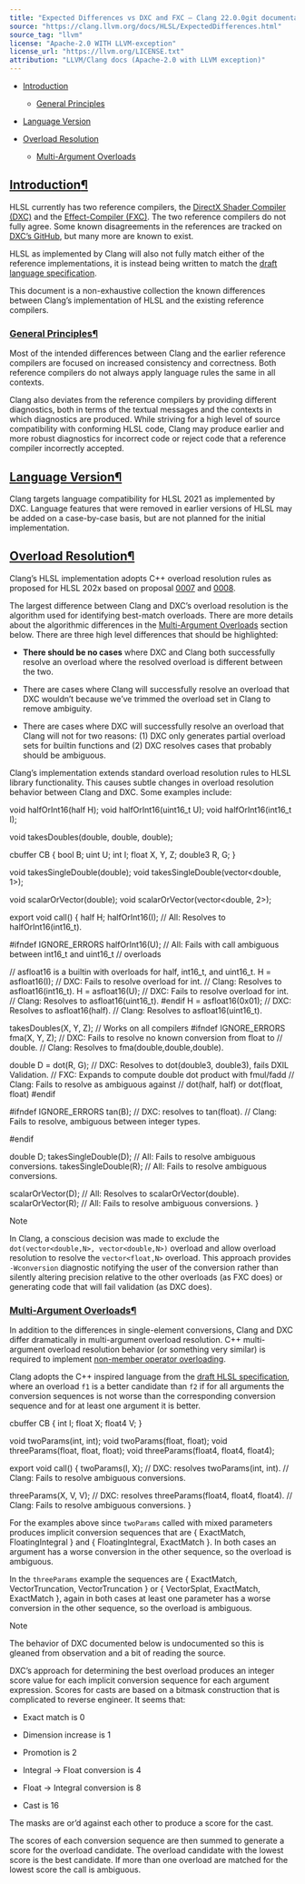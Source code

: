 ```yaml
---
title: "Expected Differences vs DXC and FXC — Clang 22.0.0git documentation"
source: "https://clang.llvm.org/docs/HLSL/ExpectedDifferences.html"
source_tag: "llvm"
license: "Apache-2.0 WITH LLVM-exception"
license_url: "https://llvm.org/LICENSE.txt"
attribution: "LLVM/Clang docs (Apache-2.0 with LLVM exception)"
---
```

*   [Introduction](#introduction)
    
    *   [General Principles](#general-principles)
        
*   [Language Version](#language-version)
    
*   [Overload Resolution](#overload-resolution)
    
    *   [Multi-Argument Overloads](#multi-argument-overloads)
        

[Introduction](#id4)[¶](#introduction "Link to this heading")
-------------------------------------------------------------

HLSL currently has two reference compilers, the [DirectX Shader Compiler (DXC)](https://github.com/microsoft/DirectXShaderCompiler/) and the [Effect-Compiler (FXC)](https://learn.microsoft.com/en-us/windows/win32/direct3dtools/fxc). The two reference compilers do not fully agree. Some known disagreements in the references are tracked on [DXC’s GitHub](https://github.com/microsoft/DirectXShaderCompiler/issues?q=is%3Aopen+is%3Aissue+label%3Afxc-disagrees), but many more are known to exist.

HLSL as implemented by Clang will also not fully match either of the reference implementations, it is instead being written to match the [draft language specification](https://microsoft.github.io/hlsl-specs/specs/hlsl.pdf).

This document is a non-exhaustive collection the known differences between Clang’s implementation of HLSL and the existing reference compilers.

### [General Principles](#id5)[¶](#general-principles "Link to this heading")

Most of the intended differences between Clang and the earlier reference compilers are focused on increased consistency and correctness. Both reference compilers do not always apply language rules the same in all contexts.

Clang also deviates from the reference compilers by providing different diagnostics, both in terms of the textual messages and the contexts in which diagnostics are produced. While striving for a high level of source compatibility with conforming HLSL code, Clang may produce earlier and more robust diagnostics for incorrect code or reject code that a reference compiler incorrectly accepted.

[Language Version](#id6)[¶](#language-version "Link to this heading")
---------------------------------------------------------------------

Clang targets language compatibility for HLSL 2021 as implemented by DXC. Language features that were removed in earlier versions of HLSL may be added on a case-by-case basis, but are not planned for the initial implementation.

[Overload Resolution](#id7)[¶](#overload-resolution "Link to this heading")
---------------------------------------------------------------------------

Clang’s HLSL implementation adopts C++ overload resolution rules as proposed for HLSL 202x based on proposal [0007](https://github.com/microsoft/hlsl-specs/blob/main/proposals/0007-const-instance-methods.md) and [0008](https://github.com/microsoft/hlsl-specs/blob/main/proposals/0008-non-member-operator-overloading.md).

The largest difference between Clang and DXC’s overload resolution is the algorithm used for identifying best-match overloads. There are more details about the algorithmic differences in the [Multi-Argument Overloads](#multi-argument-overloads) section below. There are three high level differences that should be highlighted:

*   **There should be no cases** where DXC and Clang both successfully resolve an overload where the resolved overload is different between the two.
    
*   There are cases where Clang will successfully resolve an overload that DXC wouldn’t because we’ve trimmed the overload set in Clang to remove ambiguity.
    
*   There are cases where DXC will successfully resolve an overload that Clang will not for two reasons: (1) DXC only generates partial overload sets for builtin functions and (2) DXC resolves cases that probably should be ambiguous.
    

Clang’s implementation extends standard overload resolution rules to HLSL library functionality. This causes subtle changes in overload resolution behavior between Clang and DXC. Some examples include:

void halfOrInt16(half H);
void halfOrInt16(uint16\_t U);
void halfOrInt16(int16\_t I);

void takesDoubles(double, double, double);

cbuffer CB {
  bool B;
  uint U;
  int I;
  float X, Y, Z;
  double3 R, G;
}

void takesSingleDouble(double);
void takesSingleDouble(vector<double, 1\>);

void scalarOrVector(double);
void scalarOrVector(vector<double, 2\>);

export void call() {
  half H;
  halfOrInt16(I); // All: Resolves to halfOrInt16(int16\_t).

#ifndef IGNORE\_ERRORS
  halfOrInt16(U); // All: Fails with call ambiguous between int16\_t and uint16\_t
                  // overloads

  // asfloat16 is a builtin with overloads for half, int16\_t, and uint16\_t.
  H \= asfloat16(I); // DXC: Fails to resolve overload for int.
                    // Clang: Resolves to asfloat16(int16\_t).
  H \= asfloat16(U); // DXC: Fails to resolve overload for int.
                    // Clang: Resolves to asfloat16(uint16\_t).
#endif
  H \= asfloat16(0x01); // DXC: Resolves to asfloat16(half).
                       // Clang: Resolves to asfloat16(uint16\_t).

  takesDoubles(X, Y, Z); // Works on all compilers
#ifndef IGNORE\_ERRORS
  fma(X, Y, Z); // DXC: Fails to resolve no known conversion from float to
                //   double.
                // Clang: Resolves to fma(double,double,double).

  double D \= dot(R, G); // DXC: Resolves to dot(double3, double3), fails DXIL Validation.
                        // FXC: Expands to compute double dot product with fmul/fadd
                        // Clang: Fails to resolve as ambiguous against
                        //   dot(half, half) or dot(float, float)
#endif

#ifndef IGNORE\_ERRORS
  tan(B); // DXC: resolves to tan(float).
          // Clang: Fails to resolve, ambiguous between integer types.

#endif

  double D;
  takesSingleDouble(D); // All: Fails to resolve ambiguous conversions.
  takesSingleDouble(R); // All: Fails to resolve ambiguous conversions.

  scalarOrVector(D); // All: Resolves to scalarOrVector(double).
  scalarOrVector(R); // All: Fails to resolve ambiguous conversions.
}

Note

In Clang, a conscious decision was made to exclude the `dot(vector<double,N>, vector<double,N>)` overload and allow overload resolution to resolve the `vector<float,N>` overload. This approach provides `-Wconversion` diagnostic notifying the user of the conversion rather than silently altering precision relative to the other overloads (as FXC does) or generating code that will fail validation (as DXC does).

### [Multi-Argument Overloads](#id8)[¶](#multi-argument-overloads "Link to this heading")

In addition to the differences in single-element conversions, Clang and DXC differ dramatically in multi-argument overload resolution. C++ multi-argument overload resolution behavior (or something very similar) is required to implement [non-member operator overloading](https://github.com/microsoft/hlsl-specs/blob/main/proposals/0008-non-member-operator-overloading.md).

Clang adopts the C++ inspired language from the [draft HLSL specification](https://microsoft.github.io/hlsl-specs/specs/hlsl.pdf), where an overload `f1` is a better candidate than `f2` if for all arguments the conversion sequences is not worse than the corresponding conversion sequence and for at least one argument it is better.

cbuffer CB {
  int I;
  float X;
  float4 V;
}

void twoParams(int, int);
void twoParams(float, float);
void threeParams(float, float, float);
void threeParams(float4, float4, float4);

export void call() {
  twoParams(I, X); // DXC: resolves twoParams(int, int).
                   // Clang: Fails to resolve ambiguous conversions.

  threeParams(X, V, V); // DXC: resolves threeParams(float4, float4, float4).
                        // Clang: Fails to resolve ambiguous conversions.
}

For the examples above since `twoParams` called with mixed parameters produces implicit conversion sequences that are { ExactMatch, FloatingIntegral } and { FloatingIntegral, ExactMatch }. In both cases an argument has a worse conversion in the other sequence, so the overload is ambiguous.

In the `threeParams` example the sequences are { ExactMatch, VectorTruncation, VectorTruncation } or { VectorSplat, ExactMatch, ExactMatch }, again in both cases at least one parameter has a worse conversion in the other sequence, so the overload is ambiguous.

Note

The behavior of DXC documented below is undocumented so this is gleaned from observation and a bit of reading the source.

DXC’s approach for determining the best overload produces an integer score value for each implicit conversion sequence for each argument expression. Scores for casts are based on a bitmask construction that is complicated to reverse engineer. It seems that:

*   Exact match is 0
    
*   Dimension increase is 1
    
*   Promotion is 2
    
*   Integral -> Float conversion is 4
    
*   Float -> Integral conversion is 8
    
*   Cast is 16
    

The masks are or’d against each other to produce a score for the cast.

The scores of each conversion sequence are then summed to generate a score for the overload candidate. The overload candidate with the lowest score is the best candidate. If more than one overload are matched for the lowest score the call is ambiguous.